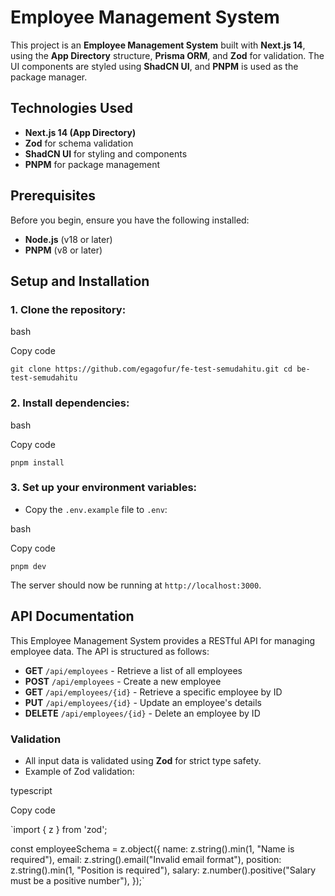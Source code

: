 Employee Management System
==========================

This project is an **Employee Management System** built with **Next.js 14**, using the **App Directory** structure, **Prisma ORM**, and **Zod** for validation. The UI components are styled using **ShadCN UI**, and **PNPM** is used as the package manager.

Technologies Used
-----------------

-   **Next.js 14 (App Directory)**
-   **Zod** for schema validation
-   **ShadCN UI** for styling and components
-   **PNPM** for package management

Prerequisites
-------------

Before you begin, ensure you have the following installed:

-   **Node.js** (v18 or later)
-   **PNPM** (v8 or later)

Setup and Installation
----------------------

### 1\. Clone the repository:

bash

Copy code

`git clone https://github.com/egagofur/fe-test-semudahitu.git
cd be-test-semudahitu`

### 2\. Install dependencies:

bash

Copy code

`pnpm install`

### 3\. Set up your environment variables:

-   Copy the `.env.example` file to `.env`:

bash

Copy code

`pnpm dev`

The server should now be running at `http://localhost:3000`.

API Documentation
-----------------

This Employee Management System provides a RESTful API for managing employee data. The API is structured as follows:

-   **GET** `/api/employees` - Retrieve a list of all employees
-   **POST** `/api/employees` - Create a new employee
-   **GET** `/api/employees/{id}` - Retrieve a specific employee by ID
-   **PUT** `/api/employees/{id}` - Update an employee's details
-   **DELETE** `/api/employees/{id}` - Delete an employee by ID

### Validation

-   All input data is validated using **Zod** for strict type safety.
-   Example of Zod validation:

typescript

Copy code

`import { z } from 'zod';

const employeeSchema = z.object({
  name: z.string().min(1, "Name is required"),
  email: z.string().email("Invalid email format"),
  position: z.string().min(1, "Position is required"),
  salary: z.number().positive("Salary must be a positive number"),
});`
